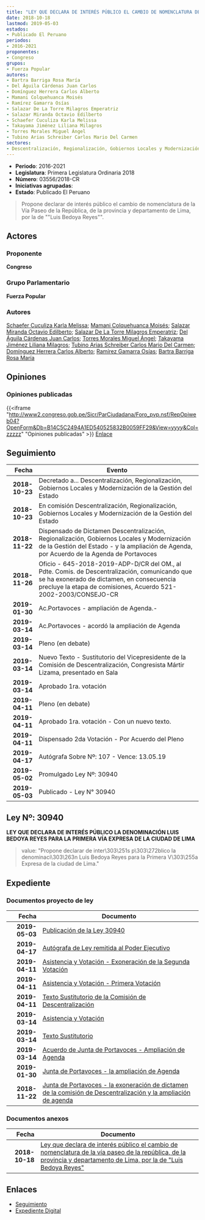 ```yaml
---
title: "LEY QUE DECLARA DE INTERÉS PÚBLICO EL CAMBIO DE NOMENCLATURA DE LA VÍA PASEO DE LA REPÚBLICA, DE LA PROVINCIA Y DEPARTAMENTO DE LIMA, POR LA DE 'LUIS BEDOYA REYES'"
date: 2018-10-18
lastmod: 2019-05-03
estados:
- Publicado El Peruano
periodos:
- 2016-2021
proponentes:
- Congreso
grupos:
- Fuerza Popular
autores:
- Bartra Barriga Rosa María
- Del Águila Cárdenas Juan Carlos
- Domínguez Herrera Carlos Alberto
- Mamani Colquehuanca Moisés
- Ramírez Gamarra Osías
- Salazar De La Torre Milagros Emperatriz
- Salazar Miranda Octavio Edilberto
- Schaefer Cuculiza Karla Melissa
- Takayama Jiménez Liliana Milagros
- Torres Morales Miguel Ángel
- Tubino Arias Schreiber Carlos Mario Del Carmen
sectores:
- Descentralización, Regionalización, Gobiernos Locales y Modernización de la Gestión del Estado
---
```

- **Periodo**: 2016-2021
- **Legislatura**: Primera Legislatura Ordinaria 2018
- **Número**: 03556/2018-CR
- **Iniciativas agrupadas**: 
- **Estado**: Publicado El Peruano

> Propone declarar de interés público el cambio de nomenclatura de la Vía Paseo de la República, de la provincia y departamento de Lima, por la de ""Luis Bedoya Reyes"".


## Actores

### Proponente

**Congreso**

### Grupo Parlamentario

**Fuerza Popular**

### Autores

[Schaefer Cuculiza Karla Melissa](mailto:mailto:kschaefer@congreso.gob.pe); [Mamani Colquehuanca Moisés](mailto:mailto:mmamani@congreso.gob.pe); [Salazar Miranda Octavio Edilberto](mailto:mailto:osalazar@congreso.gob.pe); [Salazar De La Torre Milagros Emperatriz](mailto:mailto:msalazard@congreso.gob.pe); [Del Águila Cárdenas Juan Carlos](mailto:mailto:jdelaguila@congreso.gob.pe); [Torres Morales Miguel Ángel](mailto:mailto:mtorresm@congreso.gob.pe); [Takayama Jiménez Liliana Milagros](mailto:mailto:ltakayama@congreso.gob.pe); [Tubino Arias Schreiber Carlos Mario Del Carmen](mailto:mailto:ctubino@congreso.gob.pe); [Domínguez Herrera Carlos Alberto](mailto:mailto:cdominguez@congreso.gob.pe); [Ramírez Gamarra Osías](mailto:mailto:oramirez@congreso.gob.pe); [Bartra Barriga Rosa María](mailto:mailto:rbartra@congreso.gob.pe)

## Opiniones

### Opiniones publicadas

{{<iframe "http://www2.congreso.gob.pe/Sicr/ParCiudadana/Foro_pvp.nsf/RepOpiweb04?OpenForm&Db=B14C5C2494A1ED540525832B0059FF29&View=yyyy&Col=zzzzz" "Opiniones publicadas" >}}
[Enlace](http://www2.congreso.gob.pe/Sicr/ParCiudadana/Foro_pvp.nsf/RepOpiweb04?OpenForm&Db=B14C5C2494A1ED540525832B0059FF29&View=yyyy&Col=zzzzz)


## Seguimiento

| Fecha | Evento |
|------:|--------|
| **2018-10-23** | Decretado a... Descentralización, Regionalización, Gobiernos Locales y Modernización de la Gestión del Estado |
| **2018-10-23** | En comisión Descentralización, Regionalización, Gobiernos Locales y Modernización de la Gestión del Estado |
| **2018-11-22** | Dispensado de Dictamen Descentralización, Regionalización, Gobiernos Locales y Modernización de la Gestión del Estado - y la ampliación de Agenda, por Acuerdo de la Agenda de Portavoces |
| **2018-11-26** | Oficio - 645-2018-2019-ADP-D/CR del OM., al Pdte. Comis. de Descentralización, comunicando que se ha exonerado de dictamen, en consecuencia precluye la etapa de comisiones, Acuerdo 521-2002-2003/CONSEJO-CR |
| **2019-01-30** | Ac.Portavoces - ampliación de Agenda.- |
| **2019-03-14** | Ac.Portavoces - acordó la ampliación de Agenda |
| **2019-03-14** | Pleno (en debate) |
| **2019-03-14** | Nuevo Texto - Sustitutorio del Vicepresidente de la Comisión de Descentralización, Congresista Mártir Lizama, presentado en Sala |
| **2019-03-14** | Aprobado 1ra. votación |
| **2019-04-11** | Pleno (en debate) |
| **2019-04-11** | Aprobado 1ra. votación - Con un nuevo texto. |
| **2019-04-11** | Dispensado 2da Votación - Por Acuerdo del Pleno |
| **2019-04-17** | Autógrafa Sobre Nº: 107 - Vence: 13.05.19 |
| **2019-05-02** | Promulgado Ley Nº: 30940 |
| **2019-05-03** | Publicado - Ley N° 30940 |

## Ley Nº: 30940

**LEY QUE DECLARA DE INTERÉS PÚBLICO LA DENOMINACIÓN LUIS BEDOYA REYES PARA LA PRIMERA VÍA EXPRESA DE LA CIUDAD DE LIMA**

> value: "Propone declarar de inter\303\251s p\303\272blico la denominaci\303\263n Luis Bedoya Reyes para la Primera V\303\255a Expresa de la ciudad de Lima."


## Expediente

### Documentos proyecto de ley

| Fecha | Documento |
|------:|-----------|
| **2019-05-03** | [Publicación de la Ley 30940](http://www.leyes.congreso.gob.pe/Documentos/2016_2021/ADLP/Normas_Legales/30940-LEY.pdf) |
| **2019-04-17** | [Autógrafa de Ley remitida al Poder Ejecutivo](http://www.leyes.congreso.gob.pe/Documentos/2016_2021/ADLP/Texto_Aprobado/AU0355620190417.pdf) |
| **2019-04-11** | [Asistencia y Votación - Exoneración de la Segunda Votación](http://www.leyes.congreso.gob.pe/Documentos/2016_2021/Asistencia_y_Votacion/Proyectos_de_Ley/Exoneracion_de_Segunda_Votacion/ESV0355620190411.pdf) |
| **2019-04-11** | [Asistencia y Votación - Primera Votación](http://www.leyes.congreso.gob.pe/Documentos/2016_2021/Asistencia_y_Votacion/Proyectos_de_Ley/AV0355620190411.pdf) |
| **2019-04-11** | [Texto Sustitutorio de la Comisión de Descentralización](http://www2.congreso.gob.pe/Sicr/TraDocEstProc/Contdoc01_2011.nsf/Docpub/0A80CA5856A0CE30052583D90058C6F6/$FILE/TS03556.pdf) |
| **2019-03-14** | [Asistencia y Votación](http://www.leyes.congreso.gob.pe/Documentos/2016_2021/Asistencia_y_Votacion/Proyectos_de_Ley/PL_AV03556_20190314.pdf) |
| **2019-03-14** | [Texto Sustitutorio](http://www.leyes.congreso.gob.pe/Documentos/2016_2021/Texto_Sustitutorio/Proyectos_de_Ley/TS0355620190314.pdf) |
| **2019-03-14** | [Acuerdo de Junta de Portavoces - Ampliación de Agenda](http://www.leyes.congreso.gob.pe/Documentos/2016_2021/Acuerdos/Junta_Portavoces/AJP0355620190314.pdf) |
| **2019-01-30** | [Junta de Portavoces - la ampliación de Agenda](http://www.leyes.congreso.gob.pe/Documentos/2016_2021/Acuerdos/Junta_Portavoces/AJP0355620190130..pdf) |
| **2018-11-22** | [Junta de Portavoces - la exoneración de dictamen de la comisión de Descentralización y la ampliación de agenda](http://www.leyes.congreso.gob.pe/Documentos/2016_2021/Acuerdos/Junta_Portavoces/AJP0355620181122.pdf) |

### Documentos anexos

| Fecha | Documento |
|------:|-----------|
| **2018-10-18** | [Ley que declara de interés público el cambio de nomenclatura de la vía paseo de la república, de la provincia y departamento de Lima, por la de "Luis Bedoya Reyes"](http://www.leyes.congreso.gob.pe/Documentos/2016_2021/Proyectos_de_Ley_y_de_Resoluciones_Legislativas/PL0355620181018.pdf) |

## Enlaces

- [Seguimiento](http://www2.congreso.gob.pe/Sicr/TraDocEstProc/CLProLey2016.nsf/f7fff46988ca05b1052578e100829cc7/9eba41cd9ee5b6f10525832a0081744a?OpenDocument)
- [Expediente Digital](http://www2.congreso.gob.pe/Sicr/TraDocEstProc/Expvirt_2011.nsf/visbusqptramdoc1621/03556?opendocument)

